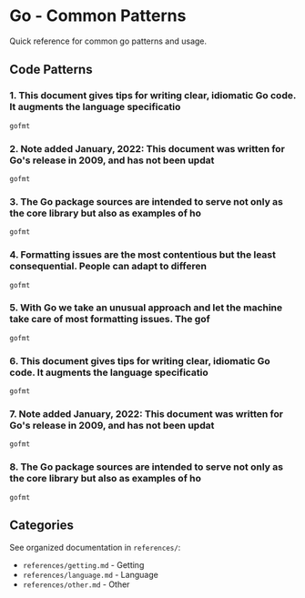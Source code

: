 # Go - Common Patterns

Quick reference for common go patterns and usage.

## Code Patterns

### 1. This document gives tips for writing clear, idiomatic Go code. It augments the language specificatio

```
gofmt
```

### 2. Note added January, 2022: This document was written for Go's release in 2009, and has not been updat

```
gofmt
```

### 3. The Go package sources are intended to serve not only as the core library but also as examples of ho

```
gofmt
```

### 4. Formatting issues are the most contentious but the least consequential. People can adapt to differen

```
gofmt
```

### 5. With Go we take an unusual approach and let the machine take care of most formatting issues. The gof

```
gofmt
```

### 6. This document gives tips for writing clear, idiomatic Go code. It augments the language specificatio

```
gofmt
```

### 7. Note added January, 2022: This document was written for Go's release in 2009, and has not been updat

```
gofmt
```

### 8. The Go package sources are intended to serve not only as the core library but also as examples of ho

```
gofmt
```


## Categories

See organized documentation in `references/`:

- `references/getting.md` - Getting
- `references/language.md` - Language
- `references/other.md` - Other

